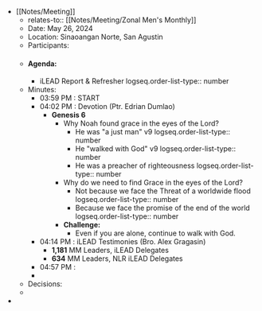 - [[Notes/Meeting]]
	- relates-to:: [[Notes/Meeting/Zonal Men's Monthly]]
	- Date: May 26, 2024
	- Location: Sinaoangan Norte, San Agustin
	- Participants:
	- #### Agenda:
		- iLEAD Report & Refresher
		  logseq.order-list-type:: number
	- Minutes:
		- 03:59 PM : START
		- 04:02 PM : Devotion (Ptr. Edrian Dumlao)
			- **Genesis 6**
				- Why Noah found grace in the eyes of the Lord?
					- He was "a just man" v9
					  logseq.order-list-type:: number
					- He "walked with God" v9
					  logseq.order-list-type:: number
					- He was a preacher of righteousness
					  logseq.order-list-type:: number
				- Why do we need to find Grace in the eyes of the Lord?
					- Not because we face the Threat of a worldwide flood
					  logseq.order-list-type:: number
					- Because we face the promise of the end of the world
					  logseq.order-list-type:: number
				- **Challenge:**
					- Even if you are alone, continue to walk with God.
		- 04:14 PM : iLEAD Testimonies (Bro. Alex Gragasin)
			- **1,181** MM Leaders, iLEAD Delegates
			- **634** MM Leaders, NLR iLEAD Delegates
		- 04:57 PM :
		-
	- Decisions:
	-
-